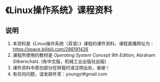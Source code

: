 # 《Linux操作系统》课程资料

## 说明
1. 本资料是《Linux操作系统（双语）》课程的课件资料，课程直播网址为：https://space.bilibili.com/286191426
2. 课程所使用的教材是 _Operating System Concept 9th Edition_, Abraham Silberschatz. (有中文版，机械工业出版社出版)
3. 课件资料中原创部分在转载时请注明出处，谢谢！
4. 有任何问题，请发邮件至：youngyt#gmail.com
